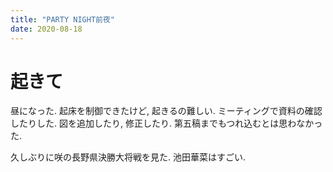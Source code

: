 ```yaml
---
title: "PARTY NIGHT前夜"
date: 2020-08-18
---
```


# 起きて
昼になった. 起床を制御できたけど, 起きるの難しい. ミーティングで資料の確認したりした. 図を追加したり, 修正したり. 第五稿までもつれ込むとは思わなかった.

久しぶりに咲の長野県決勝大将戦を見た. 池田華菜はすごい.